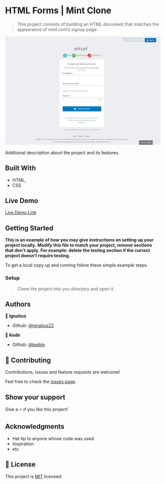# HTML Forms | Mint Clone

> This project consists of building an HTML document that matches the appearance of mint.com’s signup page.

![screenshot](./app_screenshot.png)

Additional description about the project and its features.

## Built With

- HTML,
- CSS

## Live Demo

[Live Demo Link](https://livedemo.com)


## Getting Started

**This is an example of how you may give instructions on setting up your project locally.**
**Modify this file to match your project, remove sections that don't apply. For example: delete the testing section if the currect project doesn't require testing.**


To get a local copy up and running follow these simple example steps.

### Setup
> Clone the project into you directory and open it.


## Authors

👤 **Ignatius**

- Github: [@ignatius22](https://github.com/ignatius22)

👤 **Kedir**

- Github: [@keddo](https://github.com/keddo)
## 🤝 Contributing

Contributions, issues and feature requests are welcome!

Feel free to check the [issues page](issues/).

## Show your support

Give a ⭐️ if you like this project!

## Acknowledgments

- Hat tip to anyone whose code was used
- Inspiration
- etc

## 📝 License

This project is [MIT](lic.url) licensed.